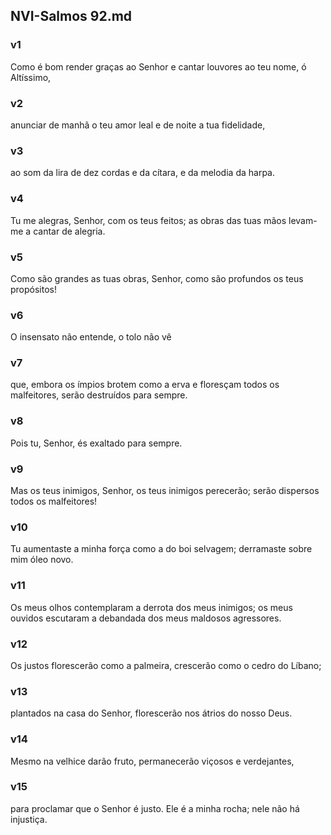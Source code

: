 ## NVI-Salmos 92.md
### v1
 Como é bom render graças ao Senhor e cantar louvores ao teu nome, ó Altíssimo,
### v2
 anunciar de manhã o teu amor leal e de noite a tua fidelidade,
### v3
 ao som da lira de dez cordas e da cítara, e da melodia da harpa.
### v4
 Tu me alegras, Senhor, com os teus feitos; as obras das tuas mãos levam-me a cantar de alegria.
### v5
 Como são grandes as tuas obras, Senhor, como são profundos os teus propósitos!
### v6
 O insensato não entende, o tolo não vê
### v7
 que, embora os ímpios brotem como a erva e floresçam todos os malfeitores, serão destruídos para sempre.
### v8
 Pois tu, Senhor, és exaltado para sempre.
### v9
 Mas os teus inimigos, Senhor, os teus inimigos perecerão; serão dispersos todos os malfeitores!
### v10
 Tu aumentaste a minha força como a do boi selvagem; derramaste sobre mim óleo novo.
### v11
 Os meus olhos contemplaram a derrota dos meus inimigos; os meus ouvidos escutaram a debandada dos meus maldosos agressores.
### v12
 Os justos florescerão como a palmeira, crescerão como o cedro do Líbano;
### v13
 plantados na casa do Senhor, florescerão nos átrios do nosso Deus.
### v14
 Mesmo na velhice darão fruto, permanecerão viçosos e verdejantes,
### v15
 para proclamar que o Senhor é justo. Ele é a minha rocha; nele não há injustiça.
